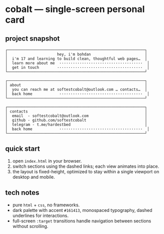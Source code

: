 # cobalt — single-screen personal card

## project snapshot

```
┌─────────────────────────────────────────────────────────────┐
│                      hey, i'm bohdan                        │
│  i'm 17 and learning to build clean, thoughtful web pages…  │
│  learn more about me  ·····································  │
│  get in touch        ······································  │
└─────────────────────────────────────────────────────────────┘

┌─────────────────────────────────────────────────────────────┐
│ about                                                       │
│  you can reach me at softestcobalt@outlook.com … contacts…  │
│  back home            ·····································  │
└─────────────────────────────────────────────────────────────┘

┌─────────────────────────────────────────────────────────────┐
│ contacts                                                    │
│  email  - softestcobalt@outlook.com                         │
│  github - github.com/softestcobalt                          │
│  telegram - t.me/hardestbed                                 │
│  back home            ·····································  │
└─────────────────────────────────────────────────────────────┘
```

## quick start

1. open `index.html` in your browser.
2. switch sections using the dashed links; each view animates into place.
3. the layout is fixed-height, optimized to stay within a single viewport on desktop and mobile.

## tech notes

- pure `html` + `css`, no frameworks.
- dark palette with accent `#161413`, monospaced typography, dashed underlines for interactions.
- full-screen `:target` transitions handle navigation between sections without scrolling.
